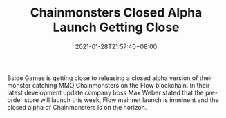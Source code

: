 ﻿---
title: "Chainmonsters Closed Alpha Launch Getting Close"
date: 2021-01-28T21:57:40+08:00
lastmod: 2021-01-28T16:45:40+08:00
draft: false
authors: ["Berta"]
description: "Bside Games is getting close to releasing a closed alpha version of their monster catching MMO Chainmonsters on the Flow blockchain. In their latest development update company boss Max Weber stated that the pre-order store will launch this week, Flow mainnet launch is imminent and the closed alpha of Chainmonsters is on the horizon."
featuredImage: "chainmonsters-closed-alpha-launch-getting-close.png"
tags: ["Strategy Games","Play to Earn"]
categories: ["news"]
news: ["Strategy Games"]
weight: 
lightgallery: true
pinned: false
recommend: false
recommend1: false
---

Bside Games is getting close to releasing a closed alpha version of their monster catching MMO Chainmonsters on the Flow blockchain. In their latest development update company boss Max Weber stated that the pre-order store will launch this week, Flow mainnet launch is imminent and the closed alpha of Chainmonsters is on the horizon.

<!--more-->

